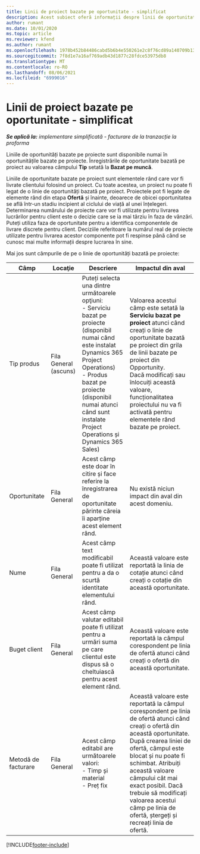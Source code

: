```yaml
---
title: Linii de proiect bazate pe oportunitate - simplificat
description: Acest subiect oferă informații despre linii de oportunitate pe bază de proiect. (Pro)
author: rumant
ms.date: 10/01/2020
ms.topic: article
ms.reviewer: kfend
ms.author: rumant
ms.openlocfilehash: 1978b452b84486cabd5b6b4e550261e2c8f76cd89a140709b137ac184c8967c1
ms.sourcegitcommit: 7f8d1e7a16af769adb43d1877c28fdce53975db8
ms.translationtype: MT
ms.contentlocale: ro-RO
ms.lasthandoff: 08/06/2021
ms.locfileid: "6999016"
---
```

# <a name="project-based-opportunity-lines---lite"></a>Linii de proiect bazate pe oportunitate - simplificat

_**Se aplică la:** implementare simplificată - facturare de la tranzacție la proforma_

Liniile de oportunități bazate pe proiecte sunt disponibile numai în oportunitățile bazate pe proiecte. Înregistrările de oportunitate bazată pe proiect au valoarea câmpului **Tip** setată la **Bazat pe muncă**.

Liniile de oportunitate bazate pe proiect sunt elementele rând care vor fi livrate clientului folosind un proiect. Cu toate acestea, un proiect nu poate fi legat de o linie de oportunități bazată pe proiect. Proiectele pot fi legate de elemente rând din etapa **Ofertă** și înainte, deoarece de obicei oportunitatea se află într-un stadiu incipient al ciclului de viață al unei înțelegeri. Determinarea numărului de proiecte care vor fi utilizate pentru livrarea lucrărilor pentru client este o decizie care se ia mai târziu în faza de vânzări. Puteți utiliza faza de oportunitate pentru a identifica componentele de livrare discrete pentru client. Deciziile referitoare la numărul real de proiecte utilizate pentru livrarea acestor componente pot fi respinse până când se cunosc mai multe informații despre lucrarea în sine.

Mai jos sunt câmpurile de pe o linie de oportunități bazată pe proiecte:

| **Câmp** | **Locaţie** | **Descriere** | **Impactul din aval** |
| --- | --- | --- | --- |
| Tip produs | Fila General (ascuns) | Puteți selecta una dintre următoarele opţiuni:</br>- Serviciu bazat pe proiecte (disponibil numai când este instalat Dynamics 365 Project Operations)</br>- Produs bazat pe proiecte (disponibil numai atunci când sunt instalate Project Operations și Dynamics 365 Sales) | Valoarea acestui câmp este setată la **Serviciu bazat pe proiect** atunci când creați o linie de oportunitate bazată pe proiect din grila de linii bazate pe proiect din Opportunity. <br> Dacă modificați sau înlocuiți această valoare, funcționalitatea proiectului nu va fi activată pentru elementele rând bazate pe proiect. |
| Oportunitate | Fila General | Acest câmp este doar în citire și face referire la înregistrarea de oportunitate părinte căreia îi aparține acest element rând. | Nu există niciun impact din aval din acest domeniu. |
| Nume | Fila General | Acest câmp text modificabil poate fi utilizat pentru a da o scurtă identitate elementului rând. | Această valoare este reportată la linia de cotație atunci când creați o cotație din această oportunitate. |
| Buget client | Fila General | Acest câmp valutar editabil poate fi utilizat pentru a urmări suma pe care clientul este dispus să o cheltuiască pentru acest element rând. | Această valoare este reportată la câmpul corespondent pe linia de ofertă atunci când creați o ofertă din această oportunitate. |
| Metodă de facturare | Fila General | Acest câmp editabil are următoarele valori:</br>- Timp și material</br>- Preț fix | Această valoare este reportată la câmpul corespondent pe linia de ofertă atunci când creați o ofertă din această oportunitate. După crearea liniei de ofertă, câmpul este blocat și nu poate fi schimbat. Atribuiți această valoare câmpului cât mai exact posibil. Dacă trebuie să modificați valoarea acestui câmp pe linia de ofertă, ștergeți și recreați linia de ofertă. |


[!INCLUDE[footer-include](../../includes/footer-banner.md)]
